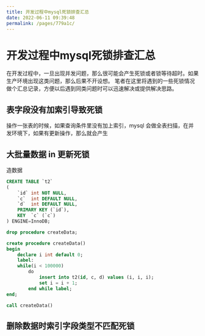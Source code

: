 ```yaml
---
title: 开发过程中mysql死锁排查汇总
date: 2022-06-11 09:39:48
permalink: /pages/779a1c/
---
```


# 开发过程中mysql死锁排查汇总

在开发过程中，一旦出现并发问题，那么很可能会产生死锁或者锁等待超时。如果生产环境出现这类问题，那么后果不开设想。
笔者在这里将遇到的一些死锁情况做个汇总记录，方便以后遇到同类问题时可以迅速解决或提供解决思路。

## 表字段没有加索引导致死锁

操作一张表的时候，如果查询条件里没有加上索引，mysql 会做全表扫描，在并发环境下，如果有更新操作，那么就会产生

## 大批量数据 in 更新死锁

造数据

<code-group>
  <code-block title="建表语句" active>

```sql
CREATE TABLE `t2`
(
    `id` int NOT NULL,
    `c`  int DEFAULT NULL,
    `d`  int DEFAULT NULL,
    PRIMARY KEY (`id`),
    KEY  `c` (`c`)
) ENGINE=InnoDB;
```

  </code-block>
  <code-block title="造数据">

```sql
drop procedure createData;

create procedure createData()
begin
    declare i int default 0;
    label:
    while(i < 100000)
        do
            insert into t2(id, c, d) values (i, i, i);
            set i = i + 1;
        end while label;
end;

call createData()
```

  </code-block>
</code-group>

## 删除数据时索引字段类型不匹配死锁